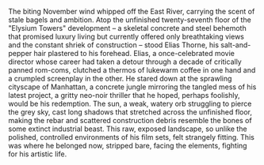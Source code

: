 The biting November wind whipped off the East River, carrying the scent of stale bagels and ambition.  Atop the unfinished twenty-seventh floor of the "Elysium Towers" development – a skeletal concrete and steel behemoth that promised luxury living but currently offered only breathtaking views and the constant shriek of construction – stood Elias Thorne, his salt-and-pepper hair plastered to his forehead. Elias, a once-celebrated movie director whose career had taken a detour through a decade of critically panned rom-coms, clutched a thermos of lukewarm coffee in one hand and a crumpled screenplay in the other.  He stared down at the sprawling cityscape of Manhattan, a concrete jungle mirroring the tangled mess of his latest project, a gritty neo-noir thriller that he hoped, perhaps foolishly, would be his redemption. The sun, a weak, watery orb struggling to pierce the grey sky, cast long shadows that stretched across the unfinished floor, making the rebar and scattered construction debris resemble the bones of some extinct industrial beast. This raw, exposed landscape, so unlike the polished, controlled environments of his film sets, felt strangely fitting. This was where he belonged now, stripped bare, facing the elements, fighting for his artistic life.
